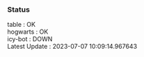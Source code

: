### Status


table : OK  
hogwarts : OK  
icy-bot : DOWN  
Latest Update : 2023-07-07 10:09:14.967643
